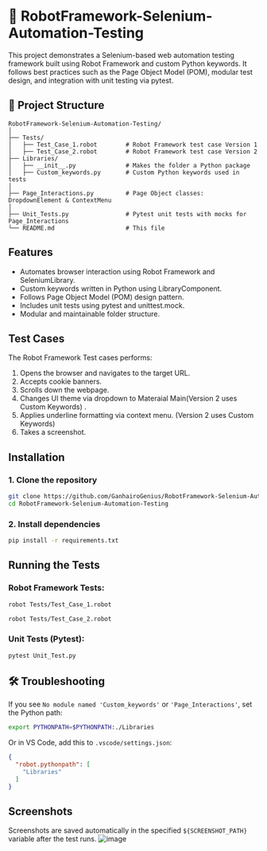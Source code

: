 # 🤖 RobotFramework-Selenium-Automation-Testing

This project demonstrates a Selenium-based web automation testing framework built using Robot Framework and custom Python keywords. It follows best practices such as the Page Object Model (POM), modular test design, and integration with unit testing via pytest.

## 📂 Project Structure

```
RobotFramework-Selenium-Automation-Testing/
│
├── Tests/
│   ├── Test_Case_1.robot        # Robot Framework test case Version 1
│   ├── Test_Case_2.robot        # Robot Framework test case Version 2
├── Libraries/
│   ├── __init__.py              # Makes the folder a Python package
│   ├── Custom_keywords.py       # Custom Python keywords used in tests
│
├── Page_Interactions.py         # Page Object classes: DropdownElement & ContextMenu
│
├── Unit_Tests.py                # Pytest unit tests with mocks for Page_Interactions
└── README.md                    # This file
```

## Features

- Automates browser interaction using Robot Framework and SeleniumLibrary.
- Custom keywords written in Python using LibraryComponent.
- Follows Page Object Model (POM) design pattern.
- Includes unit tests using pytest and unittest.mock.
- Modular and maintainable folder structure.

## Test Cases

The Robot Framework Test cases performs:

1. Opens the browser and navigates to the target URL.
2. Accepts cookie banners.
3. Scrolls down the webpage.
4. Changes UI theme via dropdown to Materaial Main(Version 2 uses Custom Keywords) .
5. Applies underline formatting via context menu. (Version 2 uses Custom Keywords)
6. Takes a screenshot.

##  Installation

### 1. Clone the repository
```bash
git clone https://github.com/GanhairoGenius/RobotFramework-Selenium-Automation-Testing.git
cd RobotFramework-Selenium-Automation-Testing
```

### 2. Install dependencies
```bash
pip install -r requirements.txt
```

##  Running the Tests

### Robot Framework Tests:
```bash
robot Tests/Test_Case_1.robot
```
```bash
robot Tests/Test_Case_2.robot
```

### Unit Tests (Pytest):
```bash
pytest Unit_Test.py
```

## 🛠️ Troubleshooting

If you see `No module named 'Custom_keywords'` or `'Page_Interactions'`, set the Python path:

```bash
export PYTHONPATH=$PYTHONPATH:./Libraries
```

Or in VS Code, add this to `.vscode/settings.json`:
```json
{
  "robot.pythonpath": [
    "Libraries"
  ]
}
```

## Screenshots

Screenshots are saved automatically in the specified `${SCREENSHOT_PATH}` variable after the test runs.
![image](https://github.com/user-attachments/assets/0c91572b-5dfe-4553-a9f6-1f7099aaac54)
